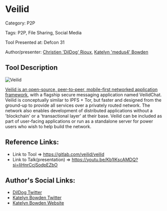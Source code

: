 # Veilid

Category: P2P

Tags: P2P, File Sharing, Social Media

Tool Presented at: Defcon 31

Author/presenter: [Christien 'DilDog' Rioux](https://gitlab.com/crioux), [Katelyn 'medus4' Bowden](medus4.com)

## Tool Description

![Veilid](https://veilid.com/img/Veilid.svg)

[Veilid is an open-source, peer-to-peer, mobile-first networked application framework](https://veilid.com/), with a flagship secure messaging application named VeilidChat. Veilid is conceptually similar to IPFS + Tor, but faster and designed from the ground-up to provide all services over a privately routed network. The network also enables development of distributed applications without a 'blockchain' or a 'transactional layer' at their base. Veilid can be included as part of user-facing applications or run as a standalone server for power users who wish to help build the network.

## Reference Links:

- Link to Tool => https://gitlab.com/veilid/veilid
- Link to Talk(presentation) => https://youtu.be/Kb1lKscAMDQ?si=IiHnrCcjSodpEZbO

## Author's Social Links:

- [DilDog Twitter](https://twitter.com/dildog)
- [Katelyn Bowden Twitter](https://twitter.com/medus4_cdc)
- [Katelyn Bowden Website](medus4.com)
